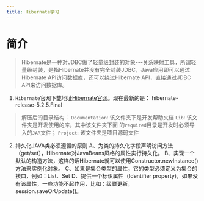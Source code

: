 ```yaml
---
title: Hibernate学习
---
```


# 简介
> Hibernate是一种对JDBC做了轻量级封装的对象---关系映射工具，所谓轻量级封装，是指Hibernate并没有完全封装JDBC，Java应用即可以通过Hibernate API访问数据库，还可以绕过Hibernate API，直接通过JDBC API来访问数据库。

1. `Hibernate`官网下载地址[Hibernate官网](http://www.hibernate.org)。现在最新的是： hibernate-release-5.2.5.Final
>  解压后的目录结构：
 `Documentation`: 该文件夹下是开发帮助文档
  `Lib`: 该文件夹是开发使用的库，其中该文件夹下面             的`required`目录是开发时必须导入的`JAR`文件；
  `Project`: 该文件夹是项目源码文件
2. 持久化JAVA类必须遵循的原则
  A、为类的持久化字段声明访问方法（get/set），Hibernate对JavaBeans风格的属性实行持久化。
  B、实现一个默认的构造方法，这样的话Hibernate就可以使用Constructor.newInstance()方法来实例化对象。
  C、如果是集合类型的属性，它的类型必须定义为集合的接口，例如：List、Set
  D、提供一个标识属性（Identifier property)，如果没有该属性，一些功能不起作用，比如：级联更新，session.saveOrUpdate()。

